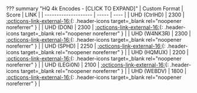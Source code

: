 ??? summary "HQ 4k Encodes - [CLICK TO EXPAND]"
    | Custom Format        | Score | LINK |
    | -------------------- | ----- | ---- |
    | UHD (CtrlHD)         | 2300  | [:octicons-link-external-16:](https://raw.githubusercontent.com/TRaSH-/Guides/master/docs/json/radarr/uhd-ctrlhd.json){: .header-icons target=_blank rel="noopener noreferrer" } |
    | UHD (DON)            | 2300  | [:octicons-link-external-16:](https://raw.githubusercontent.com/TRaSH-/Guides/master/docs/json/radarr/uhd-don.json){: .header-icons target=_blank rel="noopener noreferrer" } |
    | UHD (W4NK3R)         | 2300  | [:octicons-link-external-16:](https://raw.githubusercontent.com/TRaSH-/Guides/master/docs/json/radarr/uhd-w4nk3r.json){: .header-icons target=_blank rel="noopener noreferrer" } |
    | UHD (SPHD)           | 2250  | [:octicons-link-external-16:](https://raw.githubusercontent.com/TRaSH-/Guides/master/docs/json/radarr/uhd-sphd.json){: .header-icons target=_blank rel="noopener noreferrer" } |
    | UHD (HQMUX)          | 2200  | [:octicons-link-external-16:](https://raw.githubusercontent.com/TRaSH-/Guides/master/docs/json/radarr/uhd-hqmux.json){: .header-icons target=_blank rel="noopener noreferrer" } |
    | UHD (LEGi0N)         | 2100  | [:octicons-link-external-16:](https://raw.githubusercontent.com/TRaSH-/Guides/master/docs/json/radarr/uhd-legi0n.json){: .header-icons target=_blank rel="noopener noreferrer" } |
    | UHD (WEBDV)          | 1800  | [:octicons-link-external-16:](https://raw.githubusercontent.com/TRaSH-/Guides/master/docs/json/radarr/uhd-webdv.json){: .header-icons target=_blank rel="noopener noreferrer" } |
